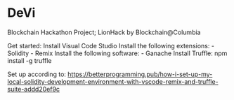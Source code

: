 # DeVi
Blockchain Hackathon Project; LionHack by Blockchain@Columbia


Get started:
Install Visual Code Studio
Install the following extensions:
    - Solidity
    - Remix
Install the following software:
    - Ganache
Install Truffle:
    npm install -g truffle

Set up according to: https://betterprogramming.pub/how-i-set-up-my-local-solidity-development-environment-with-vscode-remix-and-truffle-suite-addd20ef9c
